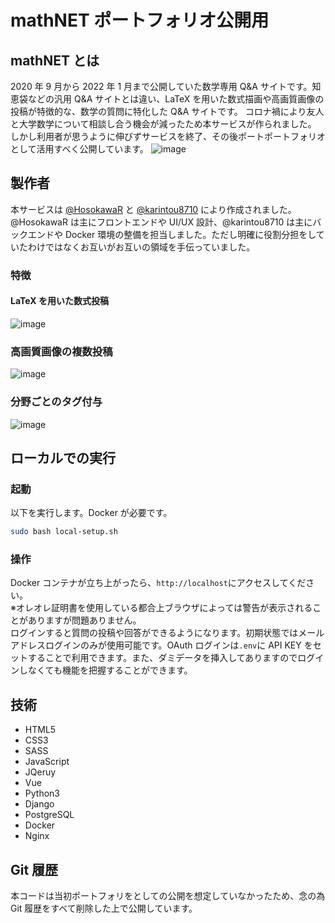 # mathNET ポートフォリオ公開用

## mathNET とは

2020 年 9 月から 2022 年 1 月まで公開していた数学専用 Q&A サイトです。知恵袋などの汎用 Q&A サイトとは違い、LaTeX を用いた数式描画や高画質画像の投稿が特徴的な、数学の質問に特化した Q&A サイトです。 コロナ禍により友人と大学数学について相談し合う機会が減ったため本サービスが作られました。  
しかし利用者が思うように伸びずサービスを終了、その後ポートポートフォリオとして活用すべく公開しています。
![image](https://user-images.githubusercontent.com/45098934/150676517-9f2ece0d-acad-4e1c-8332-9d07bc9b3a9a.png)

## 製作者

本サービスは [@HosokawaR](https://github.com/hosokawaR) と [@karintou8710](https://github.com/karintou8710) により作成されました。@HosokawaR は主にフロントエンドや UI/UX 設計、@karintou8710 は主にバックエンドや Docker 環境の整備を担当しました。ただし明確に役割分担をしていたわけではなくお互いがお互いの領域を手伝っていました。

### 特徴

#### LaTeX を用いた数式投稿

![image](https://user-images.githubusercontent.com/45098934/150676522-4e1e50a7-df98-4ed9-b2d4-2fdae4d06398.png)

### 高画質画像の複数投稿

![image](https://user-images.githubusercontent.com/45098934/150676529-2347d75b-abc9-4965-9286-2d3629426cb6.png)

### 分野ごとのタグ付与

![image](https://user-images.githubusercontent.com/45098934/150676573-759d7832-93a9-47ba-ac13-4feb0c4b58ad.png)

## ローカルでの実行

### 起動

以下を実行します。Docker が必要です。

```bash
sudo bash local-setup.sh
```

### 操作

Docker コンテナが立ち上がったら、`http://localhost`にアクセスしてください。  
※オレオレ証明書を使用している都合上ブラウザによっては警告が表示されることがありますが問題ありません。  
ログインすると質問の投稿や回答ができるようになります。初期状態ではメールアドレスログインのみが使用可能です。OAuth ログインは`.env`に API KEY をセットすることで利用できます。また、ダミデータを挿入してありますのでログインしなくても機能を把握することができます。

## 技術

- HTML5
- CSS3
- SASS
- JavaScript
- JQeruy
- Vue
- Python3
- Django
- PostgreSQL
- Docker
- Nginx

## Git 履歴

本コードは当初ポートフォリをとしての公開を想定していなかったため、念の為 Git 履歴をすべて削除した上で公開しています。
